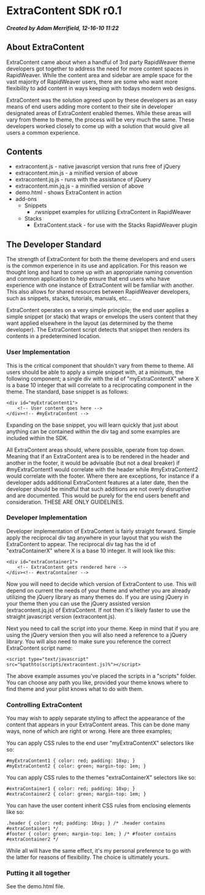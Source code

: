 # ExtraContent SDK r0.1 #
##### Created by Adam Merrifield, 12-16-10 11:22 #####

## About ExtraContent ##

ExtraContent came about when a handful of 3rd party RapidWeaver theme developers got together to address the need for more content spaces in RapidWeaver. While the content area and sidebar are ample space for the vast majority of RapidWeaver users, there are some who want more flexibility to add content in ways keeping with todays modern web designs.

ExtraContent was the solution agreed upon by these developers as an easy means of end users adding more content to their site in developer designated areas of ExtraContent enabled themes. While these areas will vary from theme to theme, the process will be very much the same. These developers worked closely to come up with a solution that would give all users a common experience.

## Contents ##

* extracontent.js - native javascript version that runs free of jQuery
* extracontent.min.js - a minified version of above
* extracontent.jq.js - runs with the assistance of jQuery
* extracontent.min.jq.js - a minified version of above
* demo.html - shows ExtraContent in action
* add-ons
	* Snippets
		* .rwsnippet examples for utilizing ExtraContent in RapidWeaver
	* Stacks
		* ExtraContent.stack - for use with the Stacks RapidWeaver plugin

## The Developer Standard ##

The strength of ExtraContent for both the theme developers and end users is the common experience in its use and application. For this reason we thought long and hard to come up with an appropriate naming convention and common application to help ensure that end users who have experience with one instance of ExtraContent will be familiar with another. This also allows for shared resources between RapidWeaver developers, such as snippets, stacks, tutorials, manuals, etc...

ExtraContent operates on a very simple principle; the end user applies a simple snippet (or stack) that wraps or envelops the users content  that they want applied elsewhere in the layout (as determined by the theme developer). The ExtraContent script detects that snippet then renders its contents in a predetermined location.

### User Implementation ###

This is the critical component that shouldn't vary from theme to theme. All users should be able to apply a simple snippet with, at a minimum, the following component; a single div with the id of "myExtraContentX" where X is a base 10 integer that will correlate to a reciprocating component in the theme. The standard, base snippet is as follows:

	<div id="myExtraContent1">
		<!-- User content goes here -->
	</div><!-- #myExtraContent -->
	
Expanding on the base snippet, you will learn quickly that just about anything can be contained within the div tag and some examples are included within the SDK.

All ExtraContent areas should, where possible, operate from top down. Meaning that if an ExtraContent area is to be rendered in the header and another in the footer, it would be advisable (but not a deal breaker) if #myExtraContent1 would correlate with the header while #myExtraContent2 would correlate with the footer. Where there are exceptions, for instance if a developer adds additional ExtraContent features at a later date, then the developer should be mindful that such additions are not overly disruptive and are documented. This would be purely for the end users benefit and consideration. THESE ARE ONLY GUIDELINES.

### Developer Implementation ###

Developer implementation of ExtraContent is fairly straight forward. Simple apply the reciprocal div tag anywhere in your layout that you wish the ExtraContent to appear. The reciprocal div tag has the id of "extraContainerX" where X is a base 10 integer. It will look like this:

	<div id="extraContainer1">
		<!-- ExtraContent gets rendered here -->
	</div><!-- #extraContainer -->
	
Now you will need to decide which version of ExtraContent to use. This will depend on current the needs of your theme and whether you are already utilizing the jQuery library as many themes do. If you are using jQuery in your theme then you can use the jQuery assisted version (extracontent.jq.js) of ExtraContent. If not then it's likely faster to use the straight javascript version (extracontent.js).

Next you need to call the script into your theme. Keep in mind that if you are using the jQuery version then you will also need a reference to a jQuery library. You will also need to make sure you reference the correct ExtraContent script name:

	<script type="text/javascript" src="%pathto(scripts/extracontent.js)%"></script>

The above example assumes you've placed the scripts in a "scripts" folder. You can choose any path you like, provided your theme knows where to find theme and your plist knows what to do with them.

### Controlling ExtraContent ###

You may wish to apply separate styling to affect the appearance of the content that appears in your ExtraContent areas. This can be done many ways, none of which are right or wrong. Here are three examples;

You can apply CSS rules to the end user "myExtraContentX" selectors like so:

	#myExtraContent1 { color: red; padding: 10xp; }
	#myExtraContent2 { color: green; margin-top: 1em; }

You can apply CSS rules to the themes "extraContainerX" selectors like so:

	#extraContainer1 { color: red; padding: 10xp; }
	#extraContainer2 { color: green; margin-top: 1em; }

You can have the user content inherit CSS rules from enclosing elements like so:

	.header { color: red; padding: 10xp; } /* .header contains #extraContainer1 */
	#footer { color: green; margin-top: 1em; } /* #footer contains #extraContainer2 */

While all will have the same effect, it's my personal preference to go with the latter for reasons of flexibility. The choice is ultimately yours.

### Putting it all together ###

See the demo.html file.